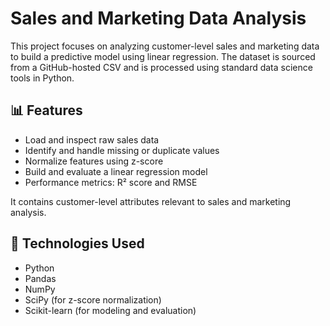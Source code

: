 # Sales and Marketing Data Analysis

This project focuses on analyzing customer-level sales and marketing data to build a predictive model using linear regression. 
The dataset is sourced from a GitHub-hosted CSV and is processed using standard data science tools in Python.

## 📊 Features

- Load and inspect raw sales data
- Identify and handle missing or duplicate values
- Normalize features using z-score
- Build and evaluate a linear regression model
- Performance metrics: R² score and RMSE


It contains customer-level attributes relevant to sales and marketing analysis.

## 🔧 Technologies Used

- Python
- Pandas
- NumPy
- SciPy (for z-score normalization)
- Scikit-learn (for modeling and evaluation)

